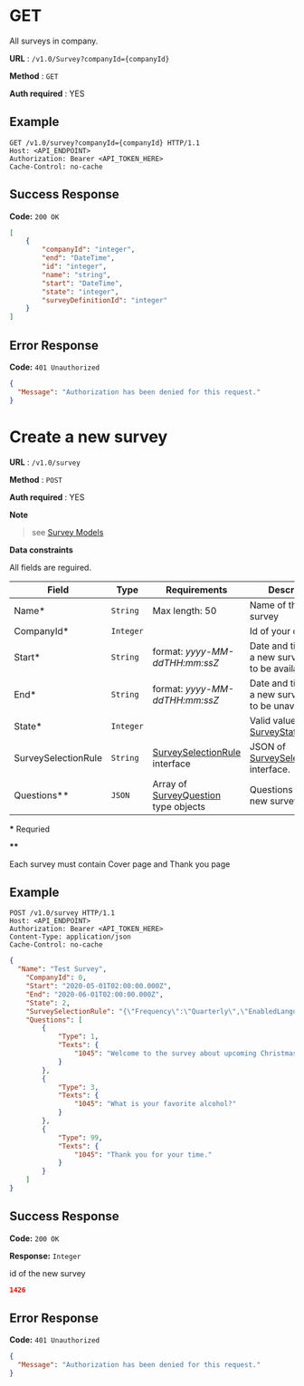# GET

All surveys in company.

**URL** : `/v1.0/Survey?companyId={companyId}`

**Method** : `GET`

**Auth required** : YES

## Example

``` http
GET /v1.0/survey?companyId={companyId} HTTP/1.1
Host: <API_ENDPOINT>
Authorization: Bearer <API_TOKEN_HERE>
Cache-Control: no-cache
```

## Success Response

**Code:** `200 OK`

``` json
[
    {
        "companyId": "integer",
        "end": "DateTime",
        "id": "integer",
        "name": "string",
        "start": "DateTime",
        "state": "integer",
        "surveyDefinitionId": "integer"
    }    
]
```

## Error Response

**Code:** `401 Unauthorized`

```json
{
  "Message": "Authorization has been denied for this request."
}
```

# Create a new survey

**URL** : `/v1.0/survey`

**Method** : `POST`

**Auth required** : YES

**Note**
> see [Survey Models](./Model/survey-interface.md)

**Data constraints**

All fields are reguired.

| Field               | Type      | Requirements                                            | Description                                                    |
| ------------------- | --------- | ------------------------------------------------------- | -------------------------------------------------------------- |
| Name\*              | `String`  | Max length: 50                                          | Name of the new survey                                         |
| CompanyId\*         | `Integer` |                                                         | Id of your company                                             |
| Start\*             | `String`  | format: *yyyy-MM-ddTHH:mm:ssZ*                          | Date and time when a new survey starts to be available         |
| End\*               | `String`  | format: *yyyy-MM-ddTHH:mm:ssZ*                          | Date and time when a new survey starts to be unavailable       |
| State\*             | `Integer` |                                                         | Valid value of [SurveyState](./Model/survey-enum.md#surveystate) enum.               |
| SurveySelectionRule | `String`  | [SurveySelectionRule](./Model/survey-interface.md#surveyselectionrule) interface   | JSON of [SurveySelectionRule](./Model/survey-interface.md#surveyselectionrule) interface. |
| Questions\*\*       | `JSON`    | Array of [SurveyQuestion](./Model/survey-interface.md#surveyquestion) type objects | Questions of the new survey.                                   |

**\*** Requried

**\*\***

Each survey must contain Cover page and Thank you page

## Example

``` http
POST /v1.0/survey HTTP/1.1
Host: <API_ENDPOINT>
Authorization: Bearer <API_TOKEN_HERE>
Content-Type: application/json
Cache-Control: no-cache
```

``` json
{
  "Name": "Test Survey",
	"CompanyId": 0,
	"Start": "2020-05-01T02:00:00.000Z",
	"End": "2020-06-01T02:00:00.000Z",
	"State": 2,
	"SurveySelectionRule": "{\"Frequency\":\"Quarterly\",\"EnabledLanguages\":\"[{\"id\":1045,\"label\":\"English\",\"code\":\"en\"}]\",\"Filters\":{\"Manager\":\"GUNNAR\"}}",
	"Questions": [
		{
			"Type": 1,
			"Texts": {
				"1045": "Welcome to the survey about upcoming Christmas party."
			}
		},
		{
			"Type": 3,
			"Texts": {
				"1045": "What is your favorite alcohol?"
			}
		},
		{
			"Type": 99,
			"Texts": {
				"1045": "Thank you for your time."
			}
		}
	]
}
```
## Success Response

**Code:** `200 OK`

**Response:** `Integer`

id of the new survey

``` json
1426
```

## Error Response

**Code:** `401 Unauthorized`

```json
{
  "Message": "Authorization has been denied for this request."
}
```